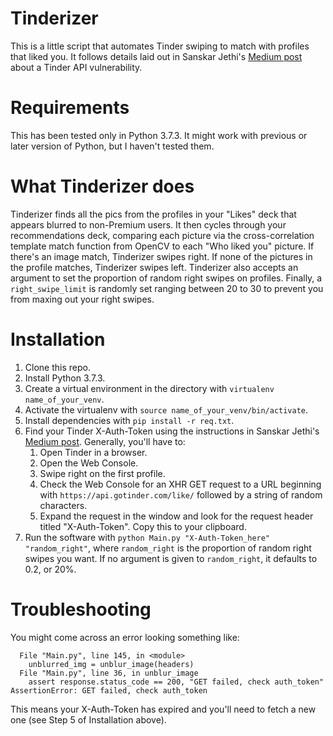 # Tinderizer

This is a little script that automates Tinder swiping to match with profiles that liked you. It follows details laid out in Sanskar Jethi's [Medium post](https://medium.com/@sansyrox/hacking-tinders-premium-model-43f9f699d44) about a Tinder API vulnerability.

# Requirements

This has been tested only in Python 3.7.3. It might work with previous or later version of Python, but I haven't tested them.

# What Tinderizer does

Tinderizer finds all the pics from the profiles in your "Likes" deck that appears blurred to non-Premium users. It then cycles through your recommendations deck, comparing each picture via the cross-correlation template match function from OpenCV to each "Who liked you" picture. If there's an image match, Tinderizer swipes right. If none of the pictures in the profile matches, Tinderizer swipes left. Tinderizer also accepts an argument to set the proportion of random right swipes on profiles. Finally, a `right_swipe_limit` is randomly set ranging between 20 to 30 to prevent you from maxing out your right swipes.

# Installation

1. Clone this repo.
2. Install Python 3.7.3.
3. Create a virtual environment in the directory with `virtualenv name_of_your_venv`.
3. Activate the virtualenv with `source name_of_your_venv/bin/activate`.
4. Install dependencies with `pip install -r req.txt`.
5. Find your Tinder X-Auth-Token using the instructions in Sanskar Jethi's [Medium post](https://medium.com/@sansyrox/hacking-tinders-premium-model-43f9f699d44). Generally, you'll have to:
   1. Open Tinder in a browser.
   2. Open the Web Console.
   3. Swipe right on the first profile.
   4. Check the Web Console for an XHR GET request to a URL beginning with `https://api.gotinder.com/like/` followed by a string of random characters.
   5. Expand the request in the window and look for the request header titled "X-Auth-Token". Copy this to your clipboard.
6. Run the software with `python Main.py "X-Auth-Token_here" "random_right"`, where `random_right` is the proportion of random right swipes you want. If no argument is given to `random_right`, it defaults to 0.2, or 20%.

# Troubleshooting

You might come across an error looking something like:

```Traceback (most recent call last):
  File "Main.py", line 145, in <module>
    unblurred_img = unblur_image(headers)
  File "Main.py", line 36, in unblur_image
    assert response.status_code == 200, "GET failed, check auth_token"
AssertionError: GET failed, check auth_token
```

This means your X-Auth-Token has expired and you'll need to fetch a new one (see Step 5 of Installation above).
